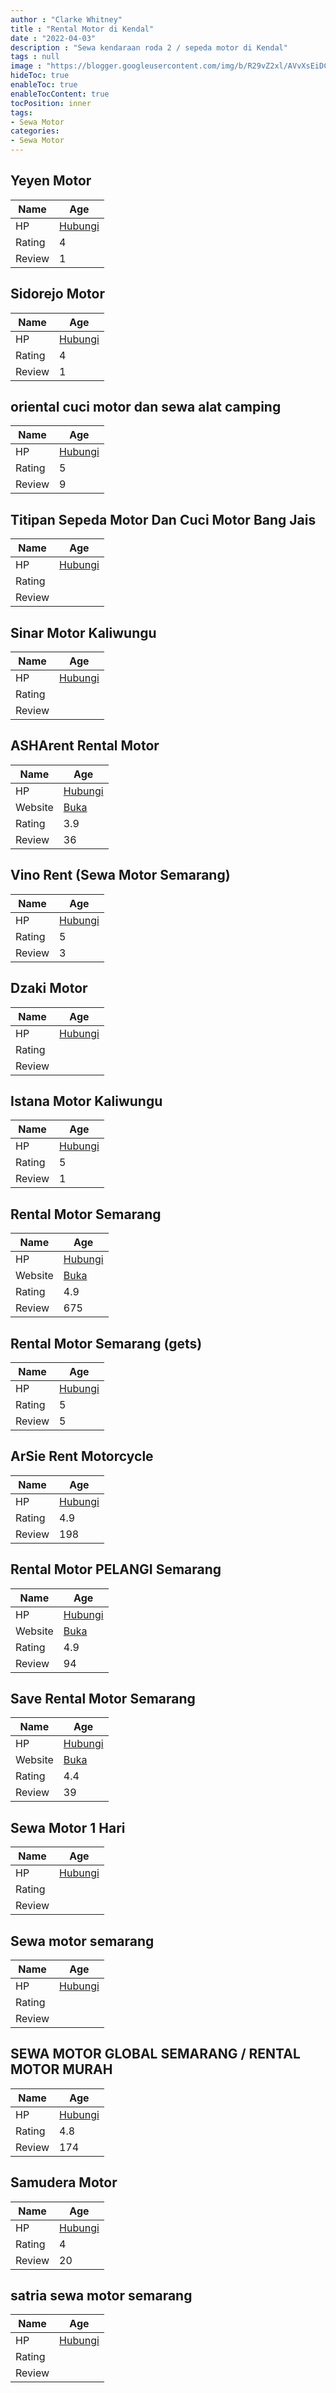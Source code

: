 ```yaml
---
author : "Clarke Whitney"
title : "Rental Motor di Kendal"
date : "2022-04-03"
description : "Sewa kendaraan roda 2 / sepeda motor di Kendal"
tags : null
image : "https://blogger.googleusercontent.com/img/b/R29vZ2xl/AVvXsEiDCGKKojEfyOM40wpjEWYTELpGaIbx2ZWaDxsNG0rXXqpkdJwmpMfq1hLRCPdlKAshWt1P4Oe7U_u4ur7Ex9nKRKDNoBAihcFHgwEyw_btR8Z0Vb4Khr7oxyMjbmE32WeDKgSFhQVLngraULQHS0DH9sEsXqtd0dFJyrpRUc1ChY_05GHgC0yvwQ8XfA/w300-h200/rental-motor-di-kendal.png"
hideToc: true
enableToc: true
enableTocContent: true
tocPosition: inner
tags:
- Sewa Motor
categories:
- Sewa Motor
---
```



## Yeyen Motor

Name | Age
--------|------
HP | [Hubungi](https://pcandroidplayer.blogspot.com/?clayads=https://getnumber.ndower.dev?phone=MDg5NjU0NDg1Mjc5)
Rating | 4
Review | 1


## Sidorejo Motor

Name | Age
--------|------
HP | [Hubungi](https://pcandroidplayer.blogspot.com/?clayads=https://getnumber.ndower.dev?phone=MDgxMzI2NjY2MTY2)
Rating | 4
Review | 1


## oriental cuci motor dan sewa alat camping

Name | Age
--------|------
HP | [Hubungi](https://pcandroidplayer.blogspot.com/?clayads=https://getnumber.ndower.dev?phone=MDgxOTAxMTQ5ODgy)
Rating | 5
Review | 9


## Titipan Sepeda Motor Dan Cuci Motor Bang Jais

Name | Age
--------|------
HP | [Hubungi](https://pcandroidplayer.blogspot.com/?clayads=https://getnumber.ndower.dev?phone=MDg5NjIyNjE2ODU2)
Rating | 
Review | 


## Sinar Motor Kaliwungu

Name | Age
--------|------
HP | [Hubungi](https://pcandroidplayer.blogspot.com/?clayads=https://getnumber.ndower.dev?phone=MDg3NzI3MzAwNTE4)
Rating | 
Review | 


## ASHArent Rental Motor

Name | Age
--------|------
HP | [Hubungi](https://pcandroidplayer.blogspot.com/?clayads=https://getnumber.ndower.dev?phone=MDg1NjAwMDU2MDgw)
Website | [Buka](https://pcandroidplayer.blogspot.com/?clayads=aHR0cHM6Ly9hc2hhLXJlbnQuYmxvZ3Nwb3QuY28uaWQv) 
Rating | 3.9
Review | 36


## Vino Rent (Sewa Motor Semarang)

Name | Age
--------|------
HP | [Hubungi](https://pcandroidplayer.blogspot.com/?clayads=https://getnumber.ndower.dev?phone=MDgxMzE4MjUyNDA5)
Rating | 5
Review | 3


## Dzaki Motor

Name | Age
--------|------
HP | [Hubungi](https://pcandroidplayer.blogspot.com/?clayads=https://getnumber.ndower.dev?phone=MDgxMzI2NjY2MTY2)
Rating | 
Review | 


## Istana Motor Kaliwungu

Name | Age
--------|------
HP | [Hubungi](https://pcandroidplayer.blogspot.com/?clayads=https://getnumber.ndower.dev?phone=)
Rating | 5
Review | 1


## Rental Motor Semarang

Name | Age
--------|------
HP | [Hubungi](https://pcandroidplayer.blogspot.com/?clayads=https://getnumber.ndower.dev?phone=MDgxMzE0MjQwNzcw)
Website | [Buka](https://pcandroidplayer.blogspot.com/?clayads=aHR0cDovL3d3dy5uZXRoZW5yZW50YWwuY29tLw==) 
Rating | 4.9
Review | 675


## Rental Motor Semarang (gets)

Name | Age
--------|------
HP | [Hubungi](https://pcandroidplayer.blogspot.com/?clayads=https://getnumber.ndower.dev?phone=MDg1ODQyMzExMTg2)
Rating | 5
Review | 5


## ArSie Rent Motorcycle

Name | Age
--------|------
HP | [Hubungi](https://pcandroidplayer.blogspot.com/?clayads=https://getnumber.ndower.dev?phone=MDg1NzE4NDc0NDgx)
Rating | 4.9
Review | 198


## Rental Motor PELANGI Semarang

Name | Age
--------|------
HP | [Hubungi](https://pcandroidplayer.blogspot.com/?clayads=https://getnumber.ndower.dev?phone=)
Website | [Buka](https://pcandroidplayer.blogspot.com/?clayads=aHR0cDovL3Nld2Ftb3RvcnBlbGFuZ2kuY29tLw==) 
Rating | 4.9
Review | 94


## Save Rental Motor Semarang

Name | Age
--------|------
HP | [Hubungi](https://pcandroidplayer.blogspot.com/?clayads=https://getnumber.ndower.dev?phone=MDgxMjI3NDU0OTkz)
Website | [Buka](https://pcandroidplayer.blogspot.com/?clayads=aHR0cHM6Ly9zYXZlcmVudGFsLmJsb2dzcG90LmNvbS8=) 
Rating | 4.4
Review | 39


## Sewa Motor 1 Hari

Name | Age
--------|------
HP | [Hubungi](https://pcandroidplayer.blogspot.com/?clayads=https://getnumber.ndower.dev?phone=)
Rating | 
Review | 


## Sewa motor semarang

Name | Age
--------|------
HP | [Hubungi](https://pcandroidplayer.blogspot.com/?clayads=https://getnumber.ndower.dev?phone=MDg1ODQyMzExMTg2)
Rating | 
Review | 


## SEWA MOTOR GLOBAL SEMARANG / RENTAL MOTOR MURAH

Name | Age
--------|------
HP | [Hubungi](https://pcandroidplayer.blogspot.com/?clayads=https://getnumber.ndower.dev?phone=MDg1ODY3NjU0Mjk4)
Rating | 4.8
Review | 174


## Samudera Motor

Name | Age
--------|------
HP | [Hubungi](https://pcandroidplayer.blogspot.com/?clayads=https://getnumber.ndower.dev?phone=MDg3ODMxMDAxOTAw)
Rating | 4
Review | 20


## satria sewa motor semarang

Name | Age
--------|------
HP | [Hubungi](https://pcandroidplayer.blogspot.com/?clayads=https://getnumber.ndower.dev?phone=)
Rating | 
Review | 


